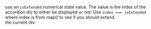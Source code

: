use an `isExtended` numerical state value. The value is the index of the
accordion div to either be displayed or not.
Use `index === isExtended` where index is from map() to see if you should extend  
the current div.
